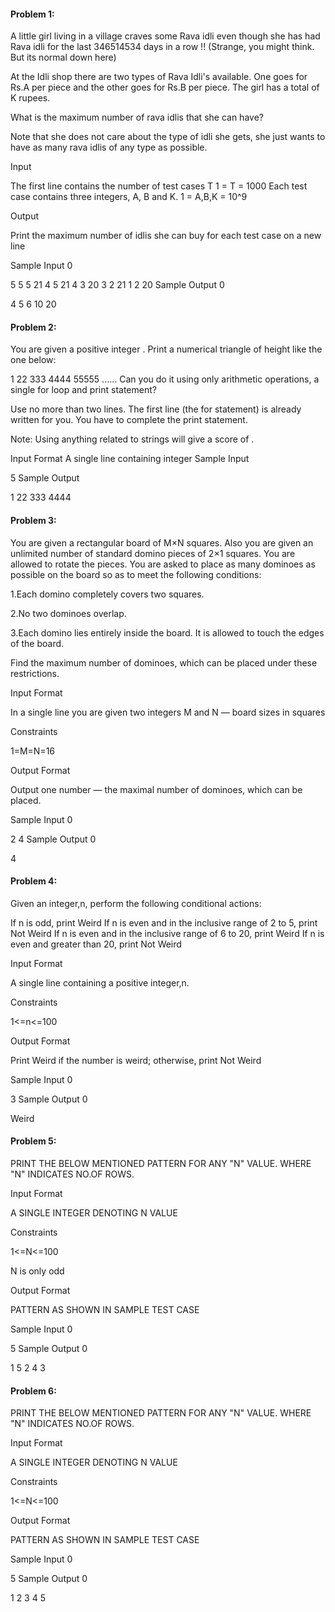 #### Problem 1:

A little girl living in a village craves some Rava idli even though she has had Rava idli for the last 346514534 days in a row !! (Strange, you might think. But its normal down here)

At the Idli shop there are two types of Rava Idli's available. One goes for Rs.A per piece and the other goes for Rs.B per piece. The girl has a total of K rupees.

What is the maximum number of rava idlis that she can have?

Note that she does not care about the type of idli she gets, she just wants to have as many rava idlis of any type as possible.

Input

The first line contains the number of test cases T
1 = T = 1000
Each test case contains three integers, A, B and K.
1 = A,B,K = 10^9

Output

Print the maximum number of idlis she can buy for each test case on a new line

Sample Input 0

5
5 5 21
4 5 21
4 3 20
3 2 21
1 2 20
Sample Output 0

4
5
6
10
20

#### Problem 2:
You are given a positive integer . Print a numerical triangle of height  like the one below:

1
22
333
4444
55555
......
Can you do it using only arithmetic operations, a single for loop and print statement?

Use no more than two lines. The first line (the for statement) is already written for you. You have to complete the print statement.

Note: Using anything related to strings will give a score of .

Input Format
A single line containing integer
Sample Input

5
Sample Output

1
22
333
4444



#### Problem 3:
You are given a rectangular board of M×N squares. Also you are given an unlimited number of standard domino pieces of 2×1 squares. You are allowed to rotate the pieces. You are asked to place as many dominoes as possible on the board so as to meet the following conditions:

1.Each domino completely covers two squares.

2.No two dominoes overlap.

3.Each domino lies entirely inside the board. It is allowed to touch the edges of the board.

Find the maximum number of dominoes, which can be placed under these restrictions.

Input Format

In a single line you are given two integers M and N — board sizes in squares

Constraints

1=M=N=16

Output Format

Output one number — the maximal number of dominoes, which can be placed.

Sample Input 0

2 4
Sample Output 0

4

#### Problem 4:

Given an integer,n, perform the following conditional actions:

If n is odd, print Weird If n is even and in the inclusive range of 2 to 5, print Not Weird If n is even and in the inclusive range of 6 to 20, print Weird If n is even and greater than 20, print Not Weird

Input Format

A single line containing a positive integer,n.

Constraints

1<=n<=100

Output Format

Print Weird if the number is weird; otherwise, print Not Weird

Sample Input 0

3
Sample Output 0

Weird

#### Problem 5:
PRINT THE BELOW MENTIONED PATTERN FOR ANY "N" VALUE. WHERE "N" INDICATES NO.OF ROWS.

Input Format

A SINGLE INTEGER DENOTING N VALUE

Constraints

1<=N<=100

N is only odd

Output Format

PATTERN AS SHOWN IN SAMPLE TEST CASE

Sample Input 0

5
Sample Output 0

1   5
 2 4
  3

#### Problem 6:
PRINT THE BELOW MENTIONED PATTERN FOR ANY "N" VALUE. WHERE "N" INDICATES NO.OF ROWS.

Input Format

A SINGLE INTEGER DENOTING N VALUE

Constraints

1<=N<=100

Output Format

PATTERN AS SHOWN IN SAMPLE TEST CASE

Sample Input 0

5
Sample Output 0

1
 2
  3
   4
    5